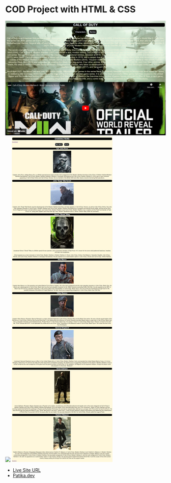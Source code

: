 # COD Project with HTML & CSS
![](img/ss.png)
![](img/ss2.png)
![](img/ss3.png)
* [Live Site URL](https://idrisyigit.github.io/Call-of-Duty/)
* [Patika.dev](https://app.patika.dev/yigitmustu)
